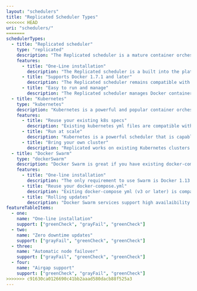 ```yaml
---
layout: "schedulers"
title: "Replicated Scheduler Types"
<<<<<<< HEAD
uri: "schedulers/"
=======
schedulerTypes: 
  - title: "Replicated scheduler"
    type: "replicated"
    description: "The Replicated scheduler is a mature container orchestration runtime that supports Docker 1.7.1 and newer. The Replicated scheduler is being used by over (number) enterprises in production systems today. This scheduler is a good choice if you want to maximize compatibility with enterprise systems and want to provide a simple, appliance-like experience."
    features: 
      - title: "One-Line installation"
        description: "The Replicated scheduler is a built into the platform. Other than Docker, there are no additional dependencies required."
      - title: "Supports Docker 1.7.1 and later"
        description: "The Replicated scheduler remains compatible with Docker 1.7.1, making it a good candidate for legacy operating systems such as CentOS 6 and RHEL 6."
      - title: "Easy to run and manage"
        description: "The Replicated scheduler manages Docker containers with no additional command line tools."
  - title: "Kubernetes"
    type: "kubernetes"
    description: "Kubernetes is a powerful and popular container orchestration and scheduler platform. Many organizations are investing in running their hosted product on Kubernetes, and want to leverage this investment for enterprise installations. Replicated minimizes the interactions between your customer and the Kubernetes cluster. The Admin Console provides functionality required to manage your application."
    features: 
      - title: "Reuse your existing k8s specs"
        description: "Existing kubernetes yml files are compatible with Replicated."
      - title: "Run at scale"
        description: "Kubernetes is a powerful scheduler that is capable of running extremely large clusters."
      - title: "Bring your own cluster"
        description: "Replicated works on existing Kubernetes clusters."
  - title: "Docker Swarm"
    type: "dockerSwarm"
    description: "Docker Swarm is great if you have existing docker-compose files and want to target servers running Docker 1.13.1 or newer. Replicated supports deploying Swarm services to a swarm cluster. On operating systems supporting Docker 1.13.1 or later, you can provide an appliance-like enterprise experience using the Swarm scheduler, using your existing docker-compose.yml."
    features: 
      - title: "One-line installation"
        description: "The only requirement to use Swarm is Docker 1.13.1 or later. Replicated will automatically provision the Swarm cluster."
      - title: "Reuse your docker-compose.yml"
        description: "Exiting docker-compose yml (v3 or later) is compatible with Replicated."
      - title: "Rolling updates"
        description: "Docker Swarm services support high availaibility deployments and zero downtime rolling updates."
featureTableItems: 
  - one:
    name: "One-line installation"
    support: ["greenCheck", "grayFail", "greenCheck"]
  - two:
    name: "Zero downtime updates"
    support: ["grayFail", "greenCheck", "greenCheck"]
  - three:
    name: "Automatic node failover"
    support: ["grayFail", "greenCheck", "greenCheck"]
  - four:
    name: "Airgap support"
    support: ["greenCheck", "grayFail", "greenCheck"]
>>>>>>> c91630ca0126690c41bb2aaad580dacb88f525a3
---
```


